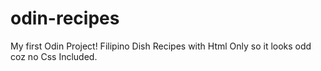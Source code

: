 # odin-recipes
My first Odin Project!
Filipino Dish Recipes with Html Only so it looks odd coz no Css Included.